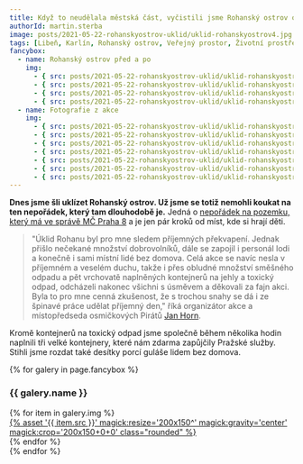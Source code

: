 ```yaml
---
title: Když to neudělala městská část, vyčistili jsme Rohanský ostrov od nepořádku sami
authorId: martin.sterba
image: posts/2021-05-22-rohanskyostrov-uklid/uklid-rohanskyostrov4.jpg
tags: [Libeň, Karlín, Rohanský ostrov, Veřejný prostor, Životní prostředí]
fancybox:
  - name: Rohanský ostrov před a po
    img:
      - { src: posts/2021-05-22-rohanskyostrov-uklid/uklid-rohanskyostrov-pred1.jpg, title: Takto to na ostrově vypadalo před úklidem 1 }
      - { src: posts/2021-05-22-rohanskyostrov-uklid/uklid-rohanskyostrov-pred2.jpg, title: Takto to na ostrově vypadalo před úklidem 2 }
      - { src: posts/2021-05-22-rohanskyostrov-uklid/uklid-rohanskyostrov-po1.jpg, title: Takto to na ostrově vypadalo po úklidu 1 }
      - { src: posts/2021-05-22-rohanskyostrov-uklid/uklid-rohanskyostrov-po2.jpg, title: Takto to na ostrově vypadalo po úklidu 2 }
  - name: Fotografie z akce
    img:
      - { src: posts/2021-05-22-rohanskyostrov-uklid/uklid-rohanskyostrov1.jpg, title: Úklid Rohanského ostrova 1 }
      - { src: posts/2021-05-22-rohanskyostrov-uklid/uklid-rohanskyostrov2.jpg, title: Úklid Rohanského ostrova 2 }
      - { src: posts/2021-05-22-rohanskyostrov-uklid/uklid-rohanskyostrov3.jpg, title: Úklid Rohanského ostrova 3 }
      - { src: posts/2021-05-22-rohanskyostrov-uklid/uklid-rohanskyostrov5.jpg, title: Úklid Rohanského ostrova 6 }
      - { src: posts/2021-05-22-rohanskyostrov-uklid/uklid-rohanskyostrov6.jpg, title: Úklid Rohanského ostrova 7 }
      - { src: posts/2021-05-22-rohanskyostrov-uklid/uklid-rohanskyostrov7.jpg, title: Úklid Rohanského ostrova 8 }
      - { src: posts/2021-05-22-rohanskyostrov-uklid/uklid-rohanskyostrov8.jpg, title: Úklid Rohanského ostrova 9 }
---
```


**Dnes jsme šli uklízet Rohanský ostrov. Už jsme se totiž nemohli koukat na ten nepořádek, který tam dlouhodobě je.** Jedná o [nepořádek na pozemku, který má ve správě MČ Praha 8](https://vdp.cuzk.cz/vdp/ruian/parcely/2073551101) a je jen pár kroků od míst, kde si hrají děti.

>"Úklid Rohanu byl pro mne sledem příjemných překvapení. Jednak přišlo nečekané množství dobrovolníků, dále se zapojil i personál lodi a konečně i sami místní lidé bez domova. Celá akce se navíc nesla v příjemném a veselém duchu, takže i přes obludné množství směšného odpadu a pět vrchovatě naplněných kontejnerů na jehly a toxický odpad, odcházeli nakonec všichni s úsměvem a děkovali za fajn akci. Byla to pro mne cenná zkušenost, že s trochou snahy se dá i ze špinavé práce udělat příjemný den," říká organizátor akce a místopředseda osmičkových Pirátů [Jan Horn](https://praha8.pirati.cz/lide/jan-horn.html).

Kromě kontejnerů na toxický odpad jsme společně během několika hodin naplnili tři velké kontejnery, které nám zdarma zapůjčily Pražské služby. Stihli jsme rozdat také desítky porcí guláše lidem bez domova.

{% for galery in page.fancybox %}
<div class="mt-4">
  <h3>{{ galery.name }}</h3>
  <div class="grid grid-cols-4 gap-4">
  {% for item in galery.img %}
    <div class="">
      <a data-fancybox="gallery" href="{% asset '{{ item.src }}' @path %}" data-caption="{{ item.title }}">{% asset '{{ item.src }}' magick:resize='200x150^' magick:gravity='center' magick:crop='200x150+0+0' class="rounded" %}</a>
    </div>
  {% endfor %}
  </div>
</div>
{% endfor %}
